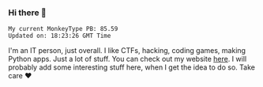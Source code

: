 ### Hi there 👋
<!-- PB START -->
```
My current MonkeyType PB: 85.59
Updated on: 18:23:26 GMT Time
```
<!-- PB END -->
I'm an IT person, just overall. I like CTFs, hacking, coding games, making Python apps. Just a lot of stuff.
You can check out my website [here](https://skill3472.github.io/).
I will probably add some interesting stuff here, when I get the idea to do so. Take care ❤️

